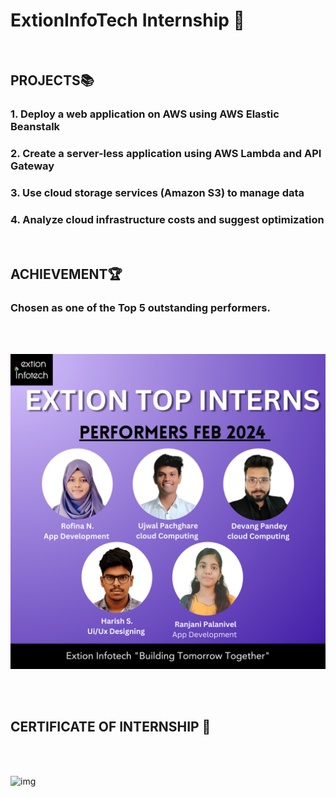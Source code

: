 # ExtionInfoTech Internship 💼

<br>

## PROJECTS📚
### 1. Deploy a web application on AWS using AWS Elastic Beanstalk
### 2. Create a server-less application using AWS Lambda and API Gateway
### 3. Use cloud storage services (Amazon S3) to manage data
### 4. Analyze cloud infrastructure costs and suggest optimization 

<br>

## ACHIEVEMENT🏆
### Chosen as one of the Top 5 outstanding performers.

<br><br>

![top5](https://github.com/Uj5Ghare/ExtionInfoTechProjects/blob/main/Top5%20Performers.jpg)

<br><br>

## CERTIFICATE OF INTERNSHIP 📜 

<br><br>

![img](https://github.com/Uj5Ghare/ExtionInfoTechProjects/blob/main/Certificate%20of%20internship%20(Extion_Infotech).png)

##
